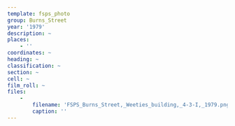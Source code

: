 ```yaml
---
template: fsps_photo
group: Burns_Street
year: '1979'
description: ~
places:
    - ''
coordinates: ~
heading: ~
classification: ~
section: ~
cell: ~
film_roll: ~
files:
    -
        filename: 'FSPS_Burns_Street,_Weeties_building,_4-3-I,_1979.png'
        caption: ''
---
```

